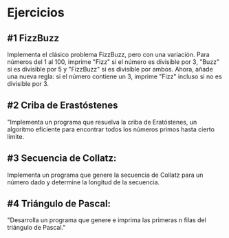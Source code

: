 # Ejercicios

## #1 FizzBuzz

Implementa el clásico problema FizzBuzz, pero con una variación. Para números del 1 al 100, imprime "Fizz" si el número es divisible por 3, "Buzz" si es divisible por 5 y "FizzBuzz" si es divisible por ambos. Ahora, añade una nueva regla: si el número contiene un 3, imprime "Fizz" incluso si no es divisible por 3.

## #2 Criba de Erastóstenes

"Implementa un programa que resuelva la criba de Eratóstenes, un algoritmo eficiente para encontrar todos los números primos hasta cierto límite.

## #3 Secuencia de Collatz:

Implementa un programa que genere la secuencia de Collatz para un número dado y determine la longitud de la secuencia.

## #4 Triángulo de Pascal:

"Desarrolla un programa que genere e imprima las primeras n filas del triángulo de Pascal."
